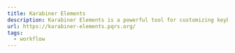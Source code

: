 ```yaml
---
title: Karabiner Elements
description: Karabiner Elements is a powerful tool for customizing keyboard behavior on macOS.
url: https://karabiner-elements.pqrs.org/
tags:
  - workflow
---
```

